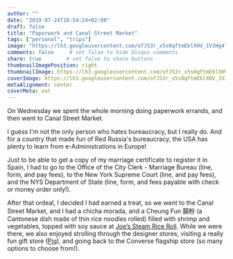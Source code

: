 ```yaml
---
author: ""
date: "2019-07-24T18:54:24+02:00"
draft: false
title: "Paperwork and Canal Street Market"
tags: ["personal", "trips"]
image: "https://lh3.googleusercontent.com/ofJS3r_x5s0qftmEblXHV_1VJHg4lBaSSXAuEneXCQJQ2UskGpijq8mJ5mANHb-ipZC14FHmlVPQJzUXLbGhMSBzILwkSfZ7RwHB6-diwHccZcfo5qEZ3gbSUOPk48UpbhD8hrl5OZ8=w1920-h1080"
comments: false     # set false to hide Disqus comments
share: true        # set false to share buttons
thumbnailImagePosition: right
thumbnailImage: https://lh3.googleusercontent.com/ofJS3r_x5s0qftmEblXHV_1VJHg4lBaSSXAuEneXCQJQ2UskGpijq8mJ5mANHb-ipZC14FHmlVPQJzUXLbGhMSBzILwkSfZ7RwHB6-diwHccZcfo5qEZ3gbSUOPk48UpbhD8hrl5OZ8=w1920-h1080
coverImage: https://lh3.googleusercontent.com/ofJS3r_x5s0qftmEblXHV_1VJHg4lBaSSXAuEneXCQJQ2UskGpijq8mJ5mANHb-ipZC14FHmlVPQJzUXLbGhMSBzILwkSfZ7RwHB6-diwHccZcfo5qEZ3gbSUOPk48UpbhD8hrl5OZ8=w1920-h1080
metaAlignment: center
coverMeta: out
---
```


On Wednesday we spent the whole morning doing paperwork errands, and then went to Canal Street Market.

<!--more-->

I guess I'm not the only person who hates bureaucracy, but I really do. And for a country that made fun of Red Russia's bureaucracy, the USA has plenty to learn from e-Administrations in Europe!

Just to be able to get a copy of my marriage certificate to register it in Spain, I had to go to the Office of the City Clerk - Marriage Bureau (line, form, and pay fees), to the New York Supreme Court (line, and pay fees), and the NYS Department of State (line, form, and fees payable with check or money order only!).

After that ordeal, I decided I had earned a treat, so we went to the Canal Street Market, and I had a chicha morada, and a Cheung Fun 腸粉 (a Cantonese dish made of thin rice noodles rolled) filled with shrimp and vegetables, topped with soy sauce at [Joe’s Steam Rice Roll](https://www.steamriceroll.com/). While we were there, we also enjoyed strolling through the designer stores, visiting a really fun gift store ([Piq](https://www.piqgifts.com/)), and going back to the Converse flagship store (so many options to choose from!).

<script src="https://cdn.jsdelivr.net/npm/publicalbum@latest/embed-ui.min.js" async></script>
<div class="pa-gallery-player-widget" style="width:100%; height:480px; display:none;"
  data-link="https://photos.app.goo.gl/GsUyaud8RSz8Aj1v6"
  data-title="11 new photos by Jorge Cortell">
  <img data-src="https://lh3.googleusercontent.com/IBRYeHrrRoebpZzV328UUr66o5MAtq9DpjyDHz17S9IlQxAb48nVUp6rmU6ASD8--mOr0dHOa8sJHyLtTBBKVFmfrybdc9660PuIQucpCLeNk3HhaEePd5s-uXq64fRdgY3WLZXAe2E=w1920-h1080" src="" alt="" />
  <img data-src="https://lh3.googleusercontent.com/aqXlzIBzI3p-1zFRSilQQtlLorwIjNPLspqMqo6DSzzTkXxz9KD12LctS5auqTRZ_VyfRWmCjA5PpUtrVHgzk7dfpmj0nc5WK1rdUdq1SwKZa9MafxmD36Wau-_UpjX9yzVKFoV37z4=w1920-h1080" src="" alt="" />
  <img data-src="https://lh3.googleusercontent.com/apx8V495BI9ZQOUGPjvwRFcdERSwpof2pUjEKICEG1YFiX3sgHLqq62ITVYHzlYkoNs-BKW-hrdeiB9iqo8sHjdHHZaXG9WthxXGPxHV_4HObIdukASveAGAV1iNwRYNOnCiZ6cAMfM=w1920-h1080" src="" alt="" />
  <img data-src="https://lh3.googleusercontent.com/MXrqwNOK-re4gH0TFtf2hjF2cz5sOYL99-h7ID_q9g5FMKmQFJGaAyVXETv75fLKgCL7RFy_qdY7SSxdWH4b-xJoN-d3lMk3r7WyCdP--zY22bHZmWNkbGVS73aRsGKF7mO-aOCFqj4=w1920-h1080" src="" alt="" />
  <img data-src="https://lh3.googleusercontent.com/fWlXGfVNbUR5wsO9aVyU2ozI52e-QOOWlifD6lq_xWjgd0WY5VFagP2BP4ovHlbmZ3zuJt0aG6nk1DvHb7B8At3jY3Q1GMf3OPAKEsYjOCJtV0UaHnYXWZzKmGFp_rwFgZ6PRc3lGxg=w1920-h1080" src="" alt="" />
  <img data-src="https://lh3.googleusercontent.com/TqP8qdbYk4KLH5U4I8V9lXprh63yr_Klcmb5i2AmSoIYhrrOxxzBmhIVuWL57t1jr0pxr8qR3GodhLeYdH31__3uy4LCnV9xyP7PMGkO-434Cmux1_ImYLzS4XlcIaNHTNqbrEqWtXo=w1920-h1080" src="" alt="" />
  <img data-src="https://lh3.googleusercontent.com/y5N_6U50roWDFu1vrVy-jspEAr-Bz8rbGfNFsUmu2KLIMIo1IHk_M5aCp8-h-lJuj9ANl8oQKWobuLCTd3tBHPyJ2F5JWG5Ngae23PJHx8IgPC4BLj6jiNdLzToBpJ48Rm6aldJy8fE=w1920-h1080" src="" alt="" />
  <img data-src="https://lh3.googleusercontent.com/38Vk6mfmZkobb50LIynmsptA1_ZxKfz_pcqOy3uqEv-6HeyXw7XBCUHtDsYxWBdFVzra72vsQUndZzgVE-PWFkZLNBjmFV9-xL361JRuTb-TeivSdeZ186ZS6nHOcL57OLXq7MfpUSQ=w1920-h1080" src="" alt="" />
  <img data-src="https://lh3.googleusercontent.com/223HVpyKpb3FPIehHAOpZtp5x10QZg0f7l2c0uXi2C8GMLgVJKhfdSWhmTQ6iFkiIv_IYfbWhS3rK6JK5-kz4n3_Jkxyjfi_Yk_2D81VuwCKDfP_vpyIs3wk8uDIZUR1GtIP5HXnW6A=w1920-h1080" src="" alt="" />
  <img data-src="https://lh3.googleusercontent.com/U65Kor23WdGfW17zqNyDHU0XoCvQqJyR1trVFAkJSZEBJ6hlUMhAnLV6OrMjIzzSdV_H7CAiwWBwAxdUydbQ2xwz-zZo-fYDTgLsCXSZGmFACA_BXZhvQnRn7hP-i-CDm0w3j57KncQ=w1920-h1080" src="" alt="" />
  <img data-src="https://lh3.googleusercontent.com/MlK3w4t_dKA-6QqTzoHVMYFamMjO2VPrTKBk8ih7t4LwcAgDEVB-yLZh9Jd4QjlXVMR8TlrLIqVbF_mfWKfb6eb-xV3dN0Q5FRIZUFFZGisu8D-4ZnCrhot6flqn8bkuLJbIbWtlJo4=w1920-h1080" src="" alt="" />
</div>
